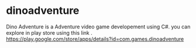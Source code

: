 # dinoadventure
Dino Adventure is a Adventure video game developement using C#. you can explore in play store using this link . https://play.google.com/store/apps/details?id=com.games.dinoadventure
